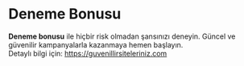 # Deneme Bonusu

<strong>Deneme bonusu</strong> ile hiçbir risk olmadan şansınızı deneyin. Güncel ve güvenilir kampanyalarla kazanmaya hemen başlayın.  
Detaylı bilgi için: https://guvenillirsiteleriniz.com
